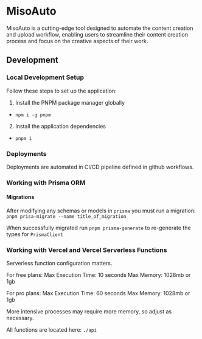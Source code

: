 # MisoAuto

MisoAuto is a cutting-edge tool designed to automate the content creation and upload workflow, enabling users to streamline their content creation process and focus on the creative aspects of their work.

## Development

### Local Development Setup

Follow these steps to set up the application:

1. Install the PNPM package manager globally

- `npm i -g pnpm`

2. Install the application dependencies

- `pnpm i`

### Deployments

Deployments are automated in CI/CD pipeline defined in github workflows.

### Working with Prisma ORM

#### Migrations

After modifying any schemas or models in `prisma` you must run a migration: `pnpm prisa-migrate --name title_of_migration`

When successfully migrated run `pnpm prisma-generate` to re-generate the types for `PrismaClient`

### Working with Vercel and Vercel Serverless Functions

Serverless function configuration matters.

For free plans:
Max Execution Time: 10 seconds
Max Memory: 1028mb or 1gb

For pro plans:
Max Execution Time: 60 seconds
Max Memory: 1028mb or 1gb

More intensive processes may require more memory, so adjust as necessary.

All functions are located here: `./api`

